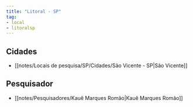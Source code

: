 ```yaml
---
title: "Litoral - SP"
tag: 
- local
- litoralsp
---
```


## Cidades
- [[notes/Locais de pesquisa/SP/Cidades/São Vicente - SP|São Vicente]]

## Pesquisador
- [[notes/Pesquisadores/Kauê Marques Romão|Kauê Marques Romão]]